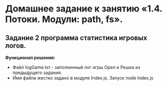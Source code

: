 # Домашнее задание к занятию «1.4. Потоки. Модули: path, fs».
## Задание 2 программа статистика игровых логов.

**Функционал решения:**
* Файл logGame.txt - заполненный лог игры Орел и Решка из предыдущего задания.
* Имя файла жестко задано в модуле Index.js. Запуск node Index.js